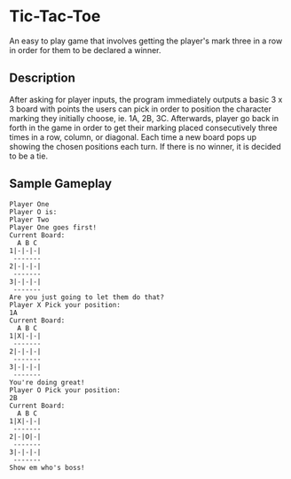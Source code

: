 # Tic-Tac-Toe
An easy to play game that involves getting the player's mark three in a row in order for them to be declared a winner.
## Description
After asking for player inputs, the program immediately outputs a basic 3 x 3 board with points the users can pick in order to position the character marking they initially choose, ie. 1A, 2B, 3C. Afterwards, player go back in forth in the game in order to get their marking placed consecutively three times in a row, column, or diagonal. Each time a new board pops up showing the chosen positions each turn. If there is no winner, it is decided to be a tie.
## Sample Gameplay
		
```Player X is: 
Player One
Player O is: 
Player Two
Player One goes first!
Current Board:
  A B C 
1|-|-|-|
 -------
2|-|-|-|
 -------
3|-|-|-|
 -------
Are you just going to let them do that?
Player X Pick your position:
1A
Current Board:
  A B C 
1|X|-|-|
 -------
2|-|-|-|
 -------
3|-|-|-|
 -------
You're doing great!
Player O Pick your position:
2B
Current Board:
  A B C 
1|X|-|-|
 -------
2|-|O|-|
 -------
3|-|-|-|
 -------
Show em who's boss!
